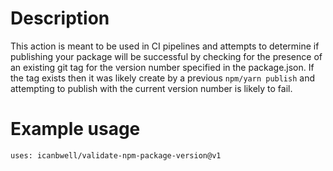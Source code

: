 # Description

This action is meant to be used in CI pipelines and attempts to determine if publishing your package will be successful by checking for the presence of an existing git tag for the version number specified in the package.json.  If the tag exists then it was likely create by a previous `npm/yarn publish` and attempting to publish with the current version number is likely to fail.


# Example usage

`uses: icanbwell/validate-npm-package-version@v1`
